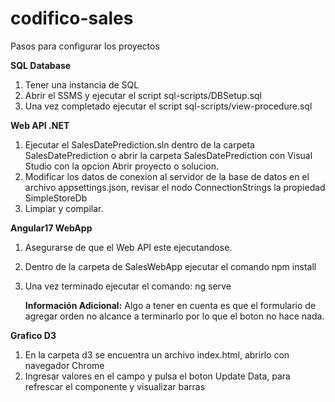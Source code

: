 # codifico-sales

Pasos para configurar los proyectos

**SQL Database**
1. Tener una instancia de SQL
2. Abrir el SSMS y ejecutar el script sql-scripts/DBSetup.sql
3. Una vez completado ejecutar el script sql-scripts/view-procedure.sql

**Web API .NET**
1. Ejecutar el SalesDatePrediction.sln dentro de la carpeta SalesDatePrediction o abrir la carpeta SalesDatePrediction con Visual Studio con la opcion Abrir proyecto o solucion.
2. Modificar los datos de conexion al servidor de la base de datos en el archivo appsettings.json, revisar el nodo ConnectionStrings la propiedad SimpleStoreDb
3. Limpiar y compilar.

**Angular17 WebApp**
1. Asegurarse de que el Web API este ejecutandose.
2. Dentro de la carpeta de SalesWebApp ejecutar el comando npm install
3. Una vez terminado ejecutar el comando: ng serve

    **Información Adicional:** Algo a tener en cuenta es que el formulario de agregar orden no alcance a terminarlo por lo que el boton no hace nada.

**Grafico D3**
1. En la carpeta d3 se encuentra un archivo index.html, abrirlo con navegador Chrome
2. Ingresar valores en el campo y pulsa el boton Update Data, para refrescar el componente y visualizar barras
